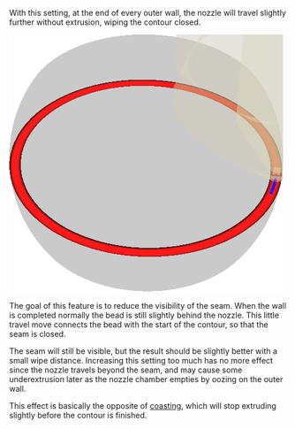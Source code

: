With this setting, at the end of every outer wall, the nozzle will travel slightly further without extrusion, wiping the contour closed.

![A small travel move after completing the outer wall](../images/wall_0_wipe_dist.png)

The goal of this feature is to reduce the visibility of the seam. When the wall is completed normally the bead is still slightly behind the nozzle. This little travel move connects the bead with the start of the contour, so that the seam is closed.

The seam will still be visible, but the result should be slightly better with a small wipe distance. Increasing this setting too much has no more effect since the nozzle travels beyond the seam, and may cause some underextrusion later as the nozzle chamber empties by oozing on the outer wall.

This effect is basically the opposite of [coasting](../experimental/coasting_enable.md), which will stop extruding slightly before the contour is finished.